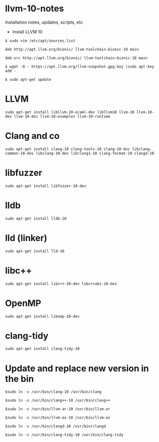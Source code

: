 # llvm-10-notes
Installation notes, updates, scripts, etc

- Install LLVM 10

`$ sudo vim /etc/apt/sources.list`

`deb http://apt.llvm.org/bionic/ llvm-toolchain-bionic-10 main`

`deb-src http://apt.llvm.org/bionic/ llvm-toolchain-bionic-10 main`

`$ wget -O - https://apt.llvm.org/llvm-snapshot.gpg.key |sudo apt-key add - `


` $ sudo apt-get update `


# LLVM
` sudo apt-get install libllvm-10-ocaml-dev libllvm10 llvm-10 llvm-10-dev llvm-10-doc llvm-10-examples llvm-10-runtime `

# Clang and co
` sudo apt-get install clang-10 clang-tools-10 clang-10-doc libclang-common-10-dev libclang-10-dev libclang1-10 clang-format-10 clangd-10 `

# libfuzzer
` sudo apt-get install libfuzzer-10-dev `

# lldb
` sudo apt-get install lldb-10 `

# lld (linker)
` sudo apt-get install lld-10 `

# libc++
` sudo apt-get install libc++-10-dev libc++abi-10-dev `

# OpenMP
` sudo apt-get install libomp-10-dev `

# clang-tidy
` sudo apt-get install clang-tidy-10 `


# Update and replace new version in the bin

` $sudo ln -s /usr/bin/clang-10 /usr/bin/clang `

` $sudo ln -s /usr/bin/clang++-10 /usr/bin/clang++ `

` $sudo ln -s /usr/bin/llvm-ar-10 /usr/bin/llvm-ar `

` $sudo ln -s /usr/bin/llvm-as-10 /usr/bin/llvm-as `

` $sudo ln -s /usr/bin/clangd-10 /usr/bin/clangd `

` $sudo ln -s /usr/bin/clang-tidy-10 /usr/bin/clang-tidy `